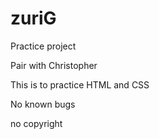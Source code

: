 # zuriG

Practice project

Pair with Christopher 

This is to practice HTML and CSS 

No known bugs

no copyright
